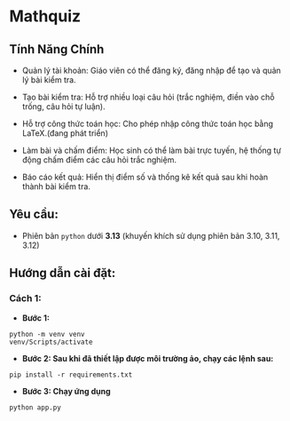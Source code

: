 # Mathquiz

## Tính Năng Chính
- Quản lý tài khoản: Giáo viên có thể đăng ký, đăng nhập để tạo và quản lý bài kiểm tra.

- Tạo bài kiểm tra: Hỗ trợ nhiều loại câu hỏi (trắc nghiệm, điền vào chỗ trống, câu hỏi tự luận).

- Hỗ trợ công thức toán học: Cho phép nhập công thức toán học bằng LaTeX.(đang phát triển)

- Làm bài và chấm điểm: Học sinh có thể làm bài trực tuyến, hệ thống tự động chấm điểm các câu hỏi trắc nghiệm.

- Báo cáo kết quả: Hiển thị điểm số và thống kê kết quả sau khi hoàn thành bài kiểm tra.
    
## **Yêu cầu:**   
- Phiên bản `python` dưới **3.13** (khuyến khích sử dụng phiên bản 3.10, 3.11, 3.12)
## **Hướng dẫn cài đặt:**  
### **Cách 1:**  
- **Bước 1:**
```
python -m venv venv
venv/Scripts/activate
```
- **Bước 2: Sau khi đã thiết lập được môi trường ảo, chạy các lệnh sau:**
```
pip install -r requirements.txt
```

- **Bước 3: Chạy ứng dụng**
```
python app.py
```
